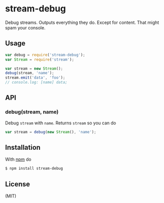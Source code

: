 
# stream-debug

Debug streams. Outputs everything they do. Except for content. That might spam your console.

## Usage

```js
var debug = require('stream-debug');
var Stream = require('stream');

var stream = new Stream();
debug(stream, 'name');
stream.emit('data', 'foo');
// console.log: [name] data;
```

## API

### debug(stream, name)

Debug `stream` with `name`. Returns `stream` so you can do

```js
var stream = debug(new Stream(), 'name');
```

## Installation

With [npm](http://npmjs.org) do

```bash
$ npm install stream-debug
```

## License

(MIT)
